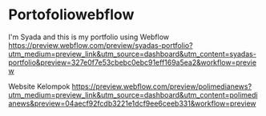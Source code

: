 # Portofoliowebflow
I'm Syada and this is my portfolio using Webflow
https://preview.webflow.com/preview/syadas-portfolio?utm_medium=preview_link&utm_source=dashboard&utm_content=syadas-portfolio&preview=327e0f7e53cbebc0ebc91eff169a5ea2&workflow=preview

Website Kelompok
https://preview.webflow.com/preview/polimedianews?utm_medium=preview_link&utm_source=dashboard&utm_content=polimedianews&preview=04aecf92fcdb3221e1dcf9ee6ceeb331&workflow=preview

